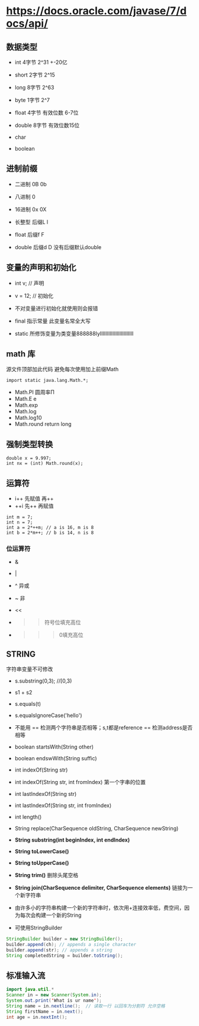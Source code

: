 # https://docs.oracle.com/javase/7/docs/api/

## 数据类型

* int     4字节   2^31 +-20亿
* short   2字节   2^15
* long    8字节   2^63
* byte    1字节   2^7

* float   4字节   有效位数 6-7位
* double  8字节   有效位数15位

* char
* boolean


## 进制前缀

* 二进制 0B 0b
* 八进制 0
* 16进制 0x 0X

* 长整型  后缀L l
* float   后缀f F
* double  后缀d D 没有后缀默认double

## 变量的声明和初始化
* int v; // 声明
* v = 12; // 初始化
* 不对变量进行初始化就使用则会报错

* final 指示常量 此变量名常全大写
* static 所修饰变量为类变量888888IyIIIIIIIIIIIIIIIIIIIIIIII

## math 库
源文件顶部加此代码 避免每次使用加上前缀Math
```
import static java.lang.Math.*;
```
* Math.PI   圆周率Π
* Math.E    e
* Math.exp
* Math.log
* Math.log10
* Math.round return long

## 强制类型转换
```
double x = 9.997;
int nx = (int) Math.round(x);
```

## 运算符
* i++   先赋值 再++
* ++i   先++ 再赋值
```
int m = 7;
int n = 7;
int a = 2*++m; // a is 16, m is 8
int b = 2*m++; // b is 14, n is 8
```
### 位运算符
* &
* |
* ^ 异或
* ~ 非

* <<
* >> 符号位填充高位
* >>> 0填充高位

## STRING
字符串变量不可修改
* s.substring(0,3); //[0,3)
* s1 + s2
* s.equals(t)
* s.equalsIgnoreCase('hello')
* 不能用 == 检测两个字符串是否相等；s,t都是reference == 检测address是否相等
* boolean startsWith(String other)
* boolean endswWith(String suffic)
* int indexOf(String str)
* int indexOf(String str, int fromIndex) 第一个字串的位置
* int lastIndexOf(String str)
* int lastIndexOf(String str, int fromIndex)
* int length()
* String replace(CharSequence oldString, CharSequence newString)
* **String substring(int beginIndex, int endIndex)**
* **String toLowerCase()**
* **String toUpperCase()**
* **String trim()** 删除头尾空格
* **String join(CharSequence delimiter, CharSequence elements)** 链接为一个新字符串


* 由许多小的字符串构建一个新的字符串时，依次用+连接效率低，费空间，因为每次会构建一个新的String 
* 可使用StringBuilder
```java
StringBuilder builder = new StringBuilder();
builder.append(ch); // appends a single character
builder.append(str); // appends a string
String completedString = builder.toString();
```

## 标准输入流
```java
import java.util.*
Scanner in = new Scanner(System.in);
System.out.print('What is ur name');
String name = in.nextline();  // 读取一行 以回车为分割符 允许空格
String firstName = in.next();
int age = in.nextInt();
```




